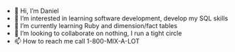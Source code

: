 - 👋 Hi, I’m Daniel
- 👀 I’m interested in learning software development, develop my SQL skills
- 🌱 I’m currently learning Ruby and dimension/fact tables
- 💞️ I’m looking to collaborate on nothing, I run a tight circle
- 📫 How to reach me call 1-800-MIX-A-LOT

<!---
dmazimoto/dmazimoto is a ✨ special ✨ repository because its `README.md` (this file) appears on your GitHub profile.
You can click the Preview link to take a look at your changes.
--->
